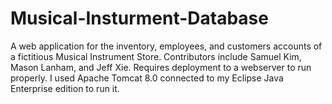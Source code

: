 # Musical-Insturment-Database
A web application for the inventory, employees, and customers accounts of a fictitious Musical Instrument Store. Contributors include Samuel Kim, Mason Lanham, and Jeff Xie.
Requires deployment to a webserver to run properly. I used Apache Tomcat 8.0 connected to my Eclipse Java Enterprise edition to run it.
